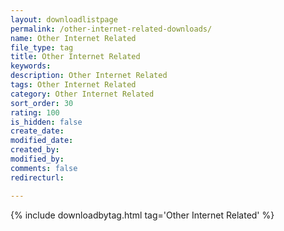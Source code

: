 ```yaml
---
layout: downloadlistpage
permalink: /other-internet-related-downloads/
name: Other Internet Related
file_type: tag
title: Other Internet Related
keywords:
description: Other Internet Related
tags: Other Internet Related
category: Other Internet Related
sort_order: 30
rating: 100
is_hidden: false
create_date:
modified_date:
created_by:
modified_by:
comments: false
redirecturl:

---
```

 {% include downloadbytag.html tag='Other Internet Related' %}
